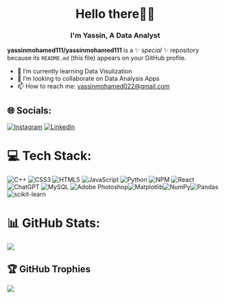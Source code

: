 <h1 align="center">Hello there🙋‍♂️</h1>
<h3 align="center">I'm Yassin, A Data Analyst </h3>

**yassinmohamed111/yassinmohamed111** is a ✨ _special_ ✨ repository because its `README.md` (this file) appears on your GitHub profile.

- 🌱 I’m currently learning Data Visulization
- 👯 I’m looking to collaborate on Data Analysis Apps
- 📫 How to reach me: yassinmohamed022@gmail.com
## 🌐 Socials:
[![Instagram](https://img.shields.io/badge/Instagram-%23E4405F.svg?logo=instagram&logoColor=white)](https://www.instagram.com/_yassinmohamed/) 
[![LinkedIn](https://img.shields.io/badge/LinkedIn-%230077B5.svg?logo=linkedin&logoColor=white)](https://www.linkedin.com/in/yassin-mohamed-033a81243/) 


# 💻 Tech Stack:
 ![C++](https://img.shields.io/badge/c++-%2300599C.svg?style=for-the-badge&logo=c%2B%2B&logoColor=white) ![CSS3](https://img.shields.io/badge/css3-%231572B6.svg?style=for-the-badge&logo=css3&logoColor=white) ![HTML5](https://img.shields.io/badge/html5-%23E34F26.svg?style=for-the-badge&logo=html5&logoColor=white) ![JavaScript](https://img.shields.io/badge/javascript-%23323330.svg?style=for-the-badge&logo=javascript&logoColor=%23F7DF1E) ![Python](https://img.shields.io/badge/python-3670A0?style=for-the-badge&logo=python&logoColor=ffdd54)   ![NPM](https://img.shields.io/badge/NPM-%23000000.svg?style=for-the-badge&logo=npm&logoColor=white) ![React](https://img.shields.io/badge/react-%2320232a.svg?style=for-the-badge&logo=react&logoColor=%2361DAFB) 
 ![ChatGPT](https://img.shields.io/badge/chatGPT-74aa9c?style=for-the-badge&logo=openai&logoColor=white) ![MySQL](https://img.shields.io/badge/mysql-%2300f.svg?style=for-the-badge&logo=mysql&logoColor=white)
 	![Adobe Photoshop](https://img.shields.io/badge/adobe%20photoshop-%2331A8FF.svg?style=for-the-badge&logo=adobe%20photoshop&logoColor=white)![Matplotlib](https://img.shields.io/badge/Matplotlib-%23ffffff.svg?style=for-the-badge&logo=Matplotlib&logoColor=black)![NumPy](https://img.shields.io/badge/numpy-%23013243.svg?style=for-the-badge&logo=numpy&logoColor=white)![Pandas](https://img.shields.io/badge/pandas-%23150458.svg?style=for-the-badge&logo=pandas&logoColor=white)![scikit-learn](https://img.shields.io/badge/scikit--learn-%23F7931E.svg?style=for-the-badge&logo=scikit-learn&logoColor=white)




# 📊 GitHub Stats:
![](https://github-readme-streak-stats.herokuapp.com/?user=yassinmohamed111&theme=dark&hide_border=false)<br/>


## 🏆 GitHub Trophies
![](https://github-profile-trophy.vercel.app/?username=yassinmohamed111&&theme=radical&no-frame=false&no-bg=true&margin-w=4)
